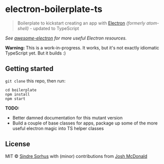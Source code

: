# electron-boilerplate-ts

> Boilerplate to kickstart creating an app with [Electron](https://github.com/atom/electron) *(formerly atom-shell)* - updated to TypeScript

*See [awesome-electron](https://github.com/sindresorhus/awesome-electron) for more useful Electron resources.*

**Warning:** This is a work-in-progress. It works, but it's not exactly idiomatic TypeScript yet. But it builds :)

## Getting started

`git clone` this repo, then run:

	cd boilerplate
	npm install
	npm start

**TODO:**

 * Better damned documentation for this mutant version
 * Build a couple of base classes for apps, package up some of the more useful electron magic into TS helper classes

## License

MIT © [Sindre Sorhus](http://sindresorhus.com) with (minor) contributions from [Josh McDonald](https://github.com/sophistifunk)
